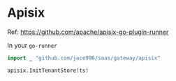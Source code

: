 # Apisix

Ref: https://github.com/apache/apisix-go-plugin-runner

In your `go-runner`
```go
import _ "github.com/jace996/saas/gateway/apisix"

apisix.InitTenantStore(ts)
```
